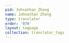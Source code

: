 ```yaml
---
pid: Johnathan_Zheng
name: Johnathan Zheng
type: translator
order: '070'
layout: tagpage
collection: translator_tags
---
```

